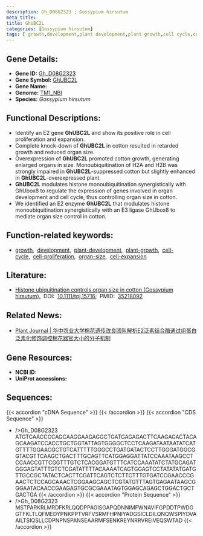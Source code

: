 ```yaml
---
description: Gh_D08G2323 ; Gossypium hirsutum
meta_title:
title: GhUBC2L
categories: [Gossypium hirsutum]
tags: [ growth,development,plant development,plant growth,cell cycle,cell proliferation,organ size,cell expansion ]
---
```


## Gene Details:
- **Gene ID:**	[Gh_D08G2323](https://yanglab.hzau.edu.cn/cott/PublicFun/total_jump.1?target=genomics/gene_index&gene_id=Gh_D08G2323)
- **Gene Symbol:** <u>GhUBC2L</u>
- **Gene Name:** 
- **Genome:** [TM1_NBI](https://yanglab.hzau.edu.cn/CottonMD/download.1)
- **Species:** *Gossypium hirsutum*

## Functional Descriptions:
   - Identify an E2 gene **GhUBC2L** and show its positive role in cell proliferation and expansion.
   - Complete knock-down of **GhUBC2L** in cotton resulted in retarded growth and reduced organ size.
   - Overexpression of **GhUBC2L** promoted cotton growth, generating enlarged organs in size. Monoubiquitination of H2A and H2B was strongly impaired in **GhUBC2L**-suppressed cotton but slightly enhanced in **GhUBC2L**-overexpressed plant.
   - **GhUBC2L** modulates histone monoubiquitination synergistically with GhUbox8 to regulate the expression of genes involved in organ development and cell cycle, thus controlling organ size in cotton.
   - We identified an E2 enzyme **GhUBC2L** that modulates histone monoubiquitination synergistically with an E3 ligase GhUbox8 to mediate organ size control in cotton.

## Function-related keywords:
   - [growth](/tags/growth/),&nbsp;&nbsp;[development](/tags/development/),&nbsp;&nbsp;[plant-development](/tags/plant-development/),&nbsp;&nbsp;[plant-growth](/tags/plant-growth/),&nbsp;&nbsp;[cell-cycle](/tags/cell-cycle/),&nbsp;&nbsp;[cell-proliferation](/tags/cell-proliferation/),&nbsp;&nbsp;[organ-size](/tags/organ-size/),&nbsp;&nbsp;[cell-expansion](/tags/cell-expansion/)

## Literature:
   - [Histone ubiquitination controls organ size in cotton (Gossypium hirsutum).]( https://onlinelibrary.wiley.com/doi/10.1111/tpj.15716)&nbsp;&nbsp;DOI:&nbsp;&nbsp;[10.1111/tpj.15716](https://onlinelibrary.wiley.com/doi/10.1111/tpj.15716);&nbsp;&nbsp;PMID:&nbsp;&nbsp;[35218092](https://pubmed.ncbi.nlm.nih.gov/35218092/)

## Related News:
   - [Plant Journal | 华中农业大学棉花遗传改良团队解析E2泛素结合酶通过组蛋白泛素化修饰调控棉花器官大小的分子机制](https://mp.weixin.qq.com/s?__biz=Mzg3MDEwNDEyMg==&mid=2247525939&idx=2&sn=1f55a4bf0814674a7dd48d5ef8850211&chksm=ce90cb66f9e74270875a9d77f63cdec1827c6d8c4960022a2c5f61cf59ad8218a734d93d2a24&scene=27#wechat_redirect)

## Gene Resources:
- **NCBI ID:**  [](https://www.ncbi.nlm.nih.gov/gene/?term=)
- **UniProt accessions:** [](https://www.uniprot.org/uniprotkb//entry)



## Sequences:
{{< accordion "cDNA Sequence" >}}
{{< /accordion >}}
{{< accordion "CDS Sequence" >}}
- />Gh_D08G2323<br>
ATGTCAACCCCAGCAAGGAAGAGGCTGATGAGAGACTTCAAGAGACTACAGCAAGATCCACCTGCTGGTATTAGTGGGGCTCCTCAAGATAATAATATCATGTTTTGGAACGCTGTCATTTTTGGGCCTGATGATACTCCTTGGGATGGCGGTACGTTCAAGCTGACTTTGCAGTTCATGGAGGATTATCCAAATAAGCCTCCAACCGTTCGGTTTGTCTCACGGATGTTTCATCCAAATATCTATGCAGATGGGAGTATTTGTCTCGATATTTTACAAAATCAGTGGAGTCCTATATATGATGTTGCCGCTATACTCACTTCGATTCAGTCTCTTCTTTGTGATCCGAACCCGAACTCTCCAGCAAACTCGGAAGCAGCTCGTATGTTTAGTGAGAATAAGCGGGAATACAACCGAAGAGTGCGCGAAATAGTGGAGCAGAGCTGGACTGCTGACTGA
{{< /accordion >}}
{{< accordion "Protein Sequence" >}}
- />Gh_D08G2323<br>
MSTPARKRLMRDFKRLQQDPPAGISGAPQDNNIMFWNAVIFGPDDTPWDGGTFKLTLQFMEDYPNKPPTVRFVSRMFHPNIYADGSICLDILQNQWSPIYDVAAILTSIQSLLCDPNPNSPANSEAARMFSENKREYNRRVREIVEQSWTAD
{{< /accordion >}}
